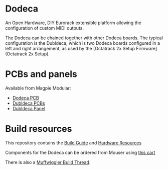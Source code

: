 # Dodeca
An Open Hardware, DIY Eurorack extensible platform allowing the configuration of custom MIDI outputs. 

The Dodeca can be chained together with other Dodeca boards. The
typical configuration is the Dubldeca, which is two Dodeca boards
configured in a left and right arrangement, as used by the
[Octatrack 2x Setup Firmware](Octatrack 2x Setup).

# PCBs and panels

Available from Magpie Modular:
- [Dodeca PCB](https://magpie-modular.myshopify.com/products/dodeca)
- [Dubldeca PCBs](https://magpie-modular.myshopify.com/products/dodecca-dubldeca-pcbs)
- [Dubldeca Panel](https://magpie-modular.myshopify.com/products/magpie-modular-dubledeca)

# Build resources

This repository contains the [Build Guide](Build%20Guide/Build%20Guide.pdf) and [Hardware Resources](Hardware)

Components for the Dodeca can be ordered from Mouser using [this cart](https://www.mouser.com/ProjectManager/ProjectDetail.aspx?AccessID=bd52b6f226)

There is also a [Muffwiggler Build Thread](https://www.muffwiggler.com/forum/viewtopic.php?t=188619&highlight=).
